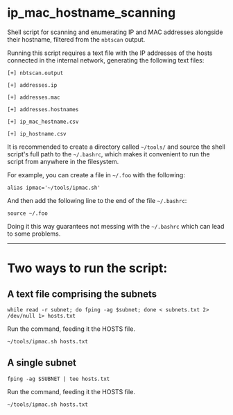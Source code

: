 # ip_mac_hostname_scanning
Shell script for scanning and enumerating IP and MAC addresses alongside their hostname, filtered from the `nbtscan` output.

Running this script requires a text file with the IP addresses of the hosts connected in the internal network, generating the following text files:

    [+] nbtscan.output
  
    [+] addresses.ip
  
    [+] addresses.mac
  
    [+] addresses.hostnames
  
    [+] ip_mac_hostname.csv
  
    [+] ip_hostname.csv

It is recommended to create a directory called `~/tools/` and source the shell script's full path to the `~/.bashrc`, which makes it convenient to run the script from anywhere in the filesystem.

For example, you can create a file in `~/.foo` with the following:
  
  `alias ipmac='~/tools/ipmac.sh'`

And then add the following line to the end of the file `~/.bashrc`:

  `source ~/.foo`

Doing it this way guarantees not messing with the `~/.bashrc` which can lead to some problems.

--------------------
# Two ways to run the script:
## A text file comprising the subnets

`while read -r subnet; do fping -ag $subnet; done < subnets.txt 2> /dev/null 1> hosts.txt`

Run the command, feeding it the HOSTS file.

`~/tools/ipmac.sh hosts.txt`

## A single subnet
`fping -ag $SUBNET | tee hosts.txt`

Run the command, feeding it the HOSTS file.

`~/tools/ipmac.sh hosts.txt`
